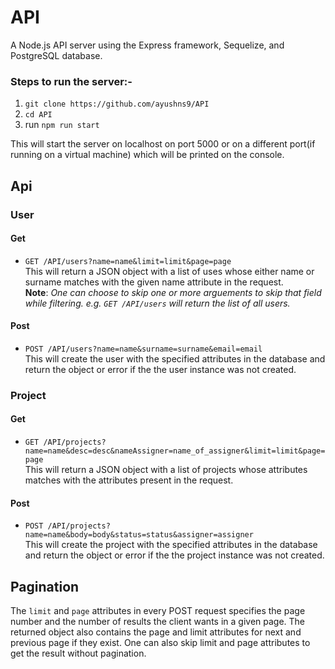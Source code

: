 # API
A Node.js API server using the Express framework, Sequelize, and PostgreSQL database.

### Steps to run the server:- 
1. ```git clone https://github.com/ayushns9/API```
2. ```cd API```
3. run ```npm run start```

This will start the server on localhost on port 5000 or on a different port(if running on a virtual machine) which will be printed on the console.

## Api

### User

#### Get

* ```GET /API/users?name=name&limit=limit&page=page```   
This will return a JSON object with a list of uses whose either name or surname matches with the given name attribute in the request.      
__Note__: _One can choose to skip one or more arguements to skip that field while filtering. e.g. ```GET /API/users``` will return the list of all users._

#### Post
* ```POST /API/users?name=name&surname=surname&email=email```  
This will create the user with the specified attributes in the database and return the object or error if the the user instance was not created.  


### Project

#### Get

* ```GET /API/projects?name=name&desc=desc&nameAssigner=name_of_assigner&limit=limit&page=page```   
This will return a JSON object with a list of projects whose attributes matches with the attributes present in the request.    
#### Post
* ```POST /API/projects?name=name&body=body&status=status&assigner=assigner```  
This will create the project with the specified attributes in the database and return the object or error if the the project instance was not created.

## Pagination
The ```limit``` and ```page``` attributes in every POST request specifies the page number and the number of results the client wants in a given page. The returned object also contains the page and limit attributes for next and previous page if they exist.
One can also skip limit and page attributes to get the result without pagination.

